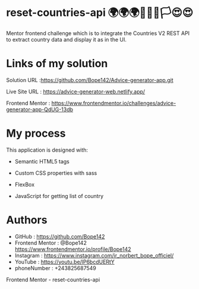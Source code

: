 # reset-countries-api 🌍🌍🌍🏳‍🌈🏴🏳😍😍
Mentor frontend challenge which is to integrate the Countries V2 REST API to extract country data and display it as in the UI.

# Links of my solution

Solution URL :https://github.com/Bope142/Advice-generator-app.git

Live Site URL :  https://advice-generator-web.netlify.app/

Frontend Mentor : https://www.frontendmentor.io/challenges/advice-generator-app-QdUG-13db

# My process

This application is designed with:

* Semantic HTML5 tags

* Custom CSS properties with sass

* FlexBox

* JavaScript for getting list of country 

# Authors

*  GitHub : https://github.com/Bope142
*  Frontend Mentor : @Bope142  https://www.frontendmentor.io/profile/Bope142
*  Instagram : https://www.instagram.com/ir_norbert_bope_officiel/
*  YouTube : https://youtu.be/lP6bcdUERtY
*  phoneNumber : +243825687549

Frontend Mentor - reset-countries-api


